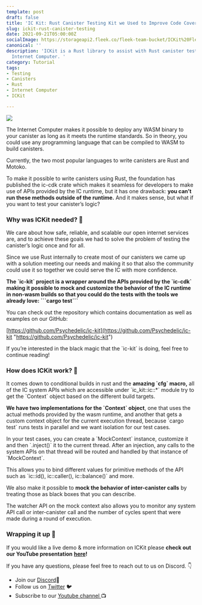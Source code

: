```yaml
---
template: post
draft: false
title: 'IC Kit: Rust Canister Testing Kit we Used to Improve Code Coverage at Fleek'
slug: ickit-rust-canister-testing
date: 2021-09-21T05:00:00Z
socialImage: https://storageapi2.fleek.co/fleek-team-bucket/ICKit%20Fleek%20Blog%20Header%20Image.png
canonical: ''
description: 'ICKit is a Rust library to assist with Rust canister testing on the
  Internet Computer. '
category: Tutorial
tags:
- Testing
- Canisters
- Rust
- Internet Computer
- ICKit

---
```

![](https://storageapi2.fleek.co/fleek-team-bucket/ICKit%20Fleek%20Blog%20Header%20Image.png)

The Internet Computer makes it possible to deploy any WASM binary to your canister as long as it meets the runtime standards. So in theory, you could use any programming language that can be compiled to WASM to build canisters. 

Currently, the two most popular languages to write canisters are Rust and Motoko.

To make it possible to write canisters using Rust, the foundation has published the ic-cdk crate which makes it seamless for developers to make use of APIs provided by the IC runtime, but it has one drawback: **you can’t run these methods outside of the runtime.** And it makes sense, but what if you want to test your canister’s logic?

### Why was ICKit needed? 🤔

We care about how safe, reliable, and scalable our open internet services are, and to achieve these goals we had to solve the problem of testing the canister’s logic once and for all.

Since we use Rust internally to create most of our canisters we came up with a solution meeting our needs and making it so that also the community could use it so together we could serve the IC with more confidence.

**The \`ic-kit\` project is a wrapper around the APIs provided by the \`ic-cdk\` making it possible to mock and customize the behavior of the IC runtime in non-wasm builds so that you could do the tests with the tools we already love: \`\`\`cargo test\`\`\`**

You can check out the repository which contains documentation as well as examples on our GitHub:

[https://github.com/Psychedelic/ic-kit](https://github.com/Psychedelic/ic-kit "https://github.com/Psychedelic/ic-kit")

If you’re interested in the black magic that the \`ic-kit\` is doing, feel free to continue reading!

### How does ICKit work? 🧠

It comes down to conditional builds in rust and the **amazing \`cfg\` macro,** all of the IC system APIs which are accessible under \`ic_kit::ic::*\` module try to get the \`Context\` object based on the different build targets.

**We have two implementations for the \`Context\` object**, one that uses the actual methods provided by the wasm runtime, and another that gets a custom context object for the current execution thread, because \`cargo test\` runs tests in parallel and we want isolation for our test cases.

In your test cases, you can create a \`MockContext\` instance, customize it and then \`.inject()\` it to the current thread. After an injection, any calls to the system APIs on that thread will be routed and handled by that instance of \`MockContext\`.

This allows you to bind different values for primitive methods of the API such as \`ic::id(), ic::caller(), ic::balance()\` and more.

We also make it possible to **mock the behavior of inter-canister calls** by treating those as black boxes that you can describe.

The watcher API on the mock context also allows you to monitor any system API call or inter-canister call and the number of cycles spent that were made during a round of execution.

### Wrapping it up 👋

If you would like a live demo & more information on ICKit please **check out our YouTube presentation** [**here**](https://youtu.be/w5pzxzrlmN4)**!**

If you have any questions, please feel free to reach out to us on Discord. 👇

* Join our [Discord](https://discord.com/invite/yVEcEzmrgm)💬
* Follow us on [Twitter](https://twitter.com/FleekHQ) 🐦
* Subscribe to our [Youtube channel ](https://www.youtube.com/channel/UCBzlwYM0JjZpjDZ52-SLUmw)📺